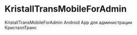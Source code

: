 # KristallTransMobileForAdmin
KristallTransMobileForAdmin Android App для администрации КристаллТранс
